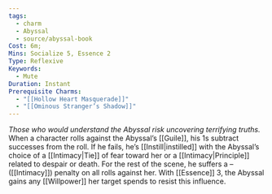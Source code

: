 ```yaml
---
tags:
  - charm
  - Abyssal
  - source/abyssal-book
Cost: 6m; 
Mins: Socialize 5, Essence 2
Type: Reflexive
Keywords:
  - Mute
Duration: Instant
Prerequisite Charms:
  - "[[Hollow Heart Masquerade]]"
  - "[[Ominous Stranger’s Shadow]]"
---
```

*Those who would understand the Abyssal risk uncovering terrifying truths.*
When a character rolls against the Abyssal’s [[Guile]], his 1s subtract successes from the roll. If he fails, he’s [[Instill|instilled]] with the Abyssal’s choice of a [[Intimacy|Tie]] of fear toward her or a [[Intimacy|Principle]] related to despair or death.
For the rest of the scene, he suffers a –([[Intimacy]]) penalty on all rolls against her.
With [[Essence]] 3, the Abyssal gains any [[Willpower]] her target spends to resist this influence.
